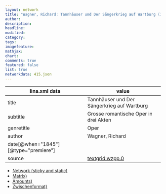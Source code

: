 ```yaml
---
layout: network
title: "Wagner, Richard: Tannhäuser und Der Sängerkrieg auf Wartburg (1845)"
author:
description:
headline:
modified:
category:
tags:
imagefeature: 
mathjax: 
chart: 
comments: true
featured: false
list: true
networkdata: 415.json
---
```

lina.xml data  | value
------------- | -------------
title|Tannhäuser und Der Sängerkrieg auf Wartburg
subtitle|Grosse romantische Oper in drei Akten
genretitle|Oper
author|Wagner, Richard
date[@when="1845"][@type="premiere"]|
source|[textgrid:wzpp.0](https://textgridlab.org/1.0/tgcrud-public/rest/textgrid:wzpp.0/data)



* [Network (sticky and static)](/linas/network415)
* [Matrix)](/linas/matrix415)
* [Amounts)](/linas/amount415)
* [Zwischenformat)](/linas/lina415 )
